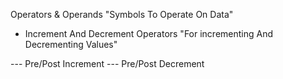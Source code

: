 Operators & Operands
  "Symbols To Operate On Data"

  - Increment And Decrement Operators
  "For incrementing And Decrementing Values"

  --- Pre/Post Increment
  --- Pre/Post Decrement
